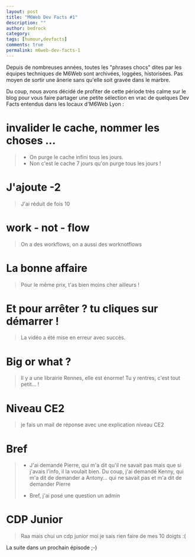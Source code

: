 ```yaml
---
layout: post
title: "M6Web Dev Facts #1"
description: ""
author: bedrock
category: 
tags: [humour,devfacts]
comments: true  
permalink: m6web-dev-facts-1
---
```


Depuis de nombreuses années, toutes les "phrases chocs" dites par les équipes techniques de M6Web sont archivées, loggées, historisées. Pas moyen de sortir une ânerie sans qu'elle soit gravée dans le marbre.

Du coup, nous avons décidé de profiter de cette période très calme sur le blog pour vous faire partager une petite sélection en vrac de quelques Dev Facts entendus dans les locaux d'M6Web Lyon :


# invalider le cache, nommer les choses ...

> - On purge le cache infini tous les jours.  
>  - Non c'est le cache 7 jours qu'on purge tous les jours !


# J'ajoute -2

> J'ai réduit de fois 10


# work - not - flow

> On a des workflows, on a aussi des worknotflows

# La bonne affaire

> Pour le même prix, t'as bien moins cher ailleurs !


# Et pour arrêter ? tu cliques sur démarrer !

> La vidéo a été mise en erreur avec succès.


# Big or what ?

> Il y a une librairie Rennes, elle est énorme! Tu y rentres, c'est tout petit... !


# Niveau CE2

> je fais un mail de réponse avec une explication niveau CE2


# Bref

> - J'ai demandé Pierre, qui m'a dit qu'il ne savait pas mais que si j'avais l'info, il la voulait bien. Du coup, j'ai demandé Kenny, qui m'a dit de demander a Antony... qui ne savait pas et m'a dit de demander Pierre  
>   
>  - Bref, j'ai posé une question un admin

# CDP Junior

> Raa mais chui un cdp junior moi je sais rien faire de mes 10 doigts :(



La suite dans un prochain épisode ;-)



